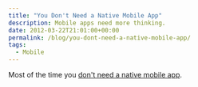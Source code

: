 ```yaml
---
title: "You Don't Need a Native Mobile App"
description: Mobile apps need more thinking.
date: 2012-03-22T21:01:00+00:00
permalink: /blog/you-dont-need-a-native-mobile-app/
tags:
  - Mobile
---
```


Most of the time you [don't need a native mobile app](http://view.vzaar.com/942873/player).
